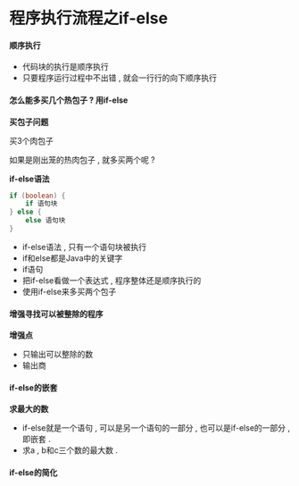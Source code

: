 # 程序执行流程之if-else

#### 顺序执行

* 代码块的执行是顺序执行
* 只要程序运行过程中不出错 , 就会一行行的向下顺序执行

#### 怎么能多买几个热包子 ? 用if-else

**买包子问题**

买3个肉包子

如果是刚出笼的热肉包子 , 就多买两个呢 ?

**if-else语法**

```java
if (boolean) {
    if 语句块
} else {
    else 语句块
}
```

* if-else语法 , 只有一个语句块被执行
* if和else都是Java中的关键字
* if语句
* 把if-else看做一个表达式 , 程序整体还是顺序执行的
* 使用if-else来多买两个包子

#### 增强寻找可以被整除的程序

**增强点**

* 只输出可以整除的数
* 输出商

#### if-else的嵌套

**求最大的数**

* if-else就是一个语句 , 可以是另一个语句的一部分 , 也可以是if-else的一部分 , 即嵌套 . 
* 求a , b和c三个数的最大数 . 

#### if-else的简化



